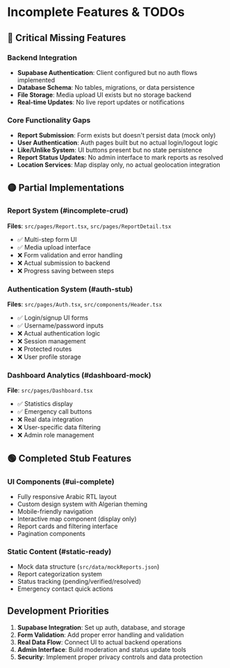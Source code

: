 
# Incomplete Features & TODOs

## 🔴 Critical Missing Features

### Backend Integration
- **Supabase Authentication**: Client configured but no auth flows implemented
- **Database Schema**: No tables, migrations, or data persistence
- **File Storage**: Media upload UI exists but no storage backend
- **Real-time Updates**: No live report updates or notifications

### Core Functionality Gaps
- **Report Submission**: Form exists but doesn't persist data (mock only)
- **User Authentication**: Auth pages built but no actual login/logout logic
- **Like/Unlike System**: UI buttons present but no state persistence
- **Report Status Updates**: No admin interface to mark reports as resolved
- **Location Services**: Map display only, no actual geolocation integration

## 🟡 Partial Implementations

### Report System (#incomplete-crud)
**Files**: `src/pages/Report.tsx`, `src/pages/ReportDetail.tsx`
- ✅ Multi-step form UI
- ✅ Media upload interface
- ❌ Form validation and error handling
- ❌ Actual submission to backend
- ❌ Progress saving between steps

### Authentication System (#auth-stub)
**Files**: `src/pages/Auth.tsx`, `src/components/Header.tsx`
- ✅ Login/signup UI forms
- ✅ Username/password inputs
- ❌ Actual authentication logic
- ❌ Session management
- ❌ Protected routes
- ❌ User profile storage

### Dashboard Analytics (#dashboard-mock)
**File**: `src/pages/Dashboard.tsx`
- ✅ Statistics display
- ✅ Emergency call buttons
- ❌ Real data integration
- ❌ User-specific data filtering
- ❌ Admin role management

## 🟢 Completed Stub Features

### UI Components (#ui-complete)
- Fully responsive Arabic RTL layout
- Custom design system with Algerian theming
- Mobile-friendly navigation
- Interactive map component (display only)
- Report cards and filtering interface
- Pagination components

### Static Content (#static-ready)
- Mock data structure (`src/data/mockReports.json`)
- Report categorization system
- Status tracking (pending/verified/resolved)
- Emergency contact quick actions

## Development Priorities
1. **Supabase Integration**: Set up auth, database, and storage
2. **Form Validation**: Add proper error handling and validation
3. **Real Data Flow**: Connect UI to actual backend operations
4. **Admin Interface**: Build moderation and status update tools
5. **Security**: Implement proper privacy controls and data protection
